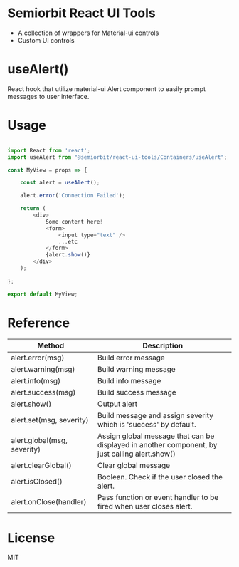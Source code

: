 # Semiorbit React UI Tools

* A collection of wrappers for Material-ui controls
* Custom UI controls

# useAlert()

React hook that utilize material-ui Alert component to easily prompt messages to user interface.

# Usage

```javascript

import React from 'react';
import useAlert from "@semiorbit/react-ui-tools/Containers/useAlert";

const MyView = props => {

    const alert = useAlert();

    alert.error('Connection Failed');

    return (
        <div>
            Some content here!
            <form>
                <input type="text" />
                ...etc
            </form>
            {alert.show()}
        </div>
    );
    
};

export default MyView;

```

# Reference


Method | Description
--- | ---
alert.error(msg) | Build error message
alert.warning(msg) | Build warning message
alert.info(msg) | Build info message
alert.success(msg) | Build success message
alert.show() | Output alert
alert.set(msg, severity) | Build message and assign severity which is 'success' by default.
alert.global(msg, severity) | Assign global message that can be displayed in another component, by just calling alert.show()
alert.clearGlobal() | Clear global message 
alert.isClosed() | Boolean. Check if the user closed the alert.
alert.onClose(handler) | Pass function or event handler to be fired when user closes alert.

# License

MIT
